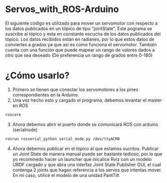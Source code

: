 # Servos_with_ROS-Arduino
 El siguiente código es utilizado para mover un servomotor con respecto a los datos publicados en un tópico de tipo "jointState",
Este pograma se suscribe al tópico y esta en constante escucha de los datos publicados del tópico. Los datos recibidos están en
radianes, por lo que estos datos de conviertes a grados ya que así es como funciona el servomotor. También cuenta con una función
que puede mapear un rango de valores dados a otro que sea deseado (De preferencia un rango de grados entre 0-180)

# ¿Cómo usarlo?
1. Primero se tienen que conectar los servomotores a los pines correspondientes en la Arduino.
2. Una vez hecho esto y cargado el programa, debemos levantar el master en ROS
```bash
roscore
```
3. Ahora debemos abrir el puerto donde se comunicará ROS con arduino (serialnode)
```bash
rosrun rosserial_python serial_node.py /dev/ttyACM0
``` 
4. Ahora debemos publicar en el tópico al que estamos sucritos. Publicar un Joint State de manera manual puede ser bastante tedioso, por lo que yo
recominedo hacer un launcher que inicalice Rviz con un modelo URDF cargado y que abra una interfaz Joint State Publisher GUI, el cual contenga 2 joints que hagan referencia a los servos que intentas mover.
En mi caso, utilicé el modelo de una unidad PantTilt
